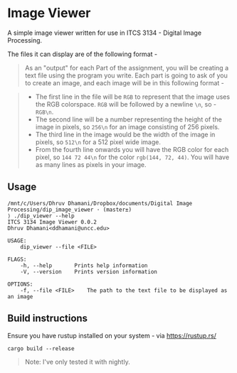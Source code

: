 # Image Viewer

A simple image viewer written for use in ITCS 3134 - Digital Image Processing.

The files it can display are of the following format -

> As an "output" for each Part of the assignment, you will be creating a text file using the program you write. Each part is going to ask of you to create an image, and each image will be in this following format -

> - The first line in the file will be `RGB` to represent that the image uses the RGB colorspace. `RGB` will be followed by a newline `\n`, so - `RGB\n`.
> - The second line will be a number representing the height of the image in pixels, so `256\n` for an image consisting of 256 pixels.
> - The third line in the image would be the width of the image in pixels, so `512\n` for a 512 pixel wide image.
> - From the fourth line onwards you will have the RGB color for each pixel, so `144 72 44\n` for the color `rgb(144, 72, 44)`. You will have as many lines as pixels in your image.

## Usage

```$xslt
/mnt/c/Users/Dhruv Dhamani/Dropbox/documents/Digital Image Processing/dip_image_viewer · (master±)
⟩ ./dip_viewer --help
ITCS 3134 Image Viewer 0.0.2
Dhruv Dhamani<ddhamani@uncc.edu>

USAGE:
    dip_viewer --file <FILE>

FLAGS:
    -h, --help       Prints help information
    -V, --version    Prints version information

OPTIONS:
    -f, --file <FILE>    The path to the text file to be displayed as an image
```

## Build instructions

Ensure you have rustup installed on your system - via https://rustup.rs/

```$xslt
cargo build --release
```

> Note: I've only tested it with nightly.